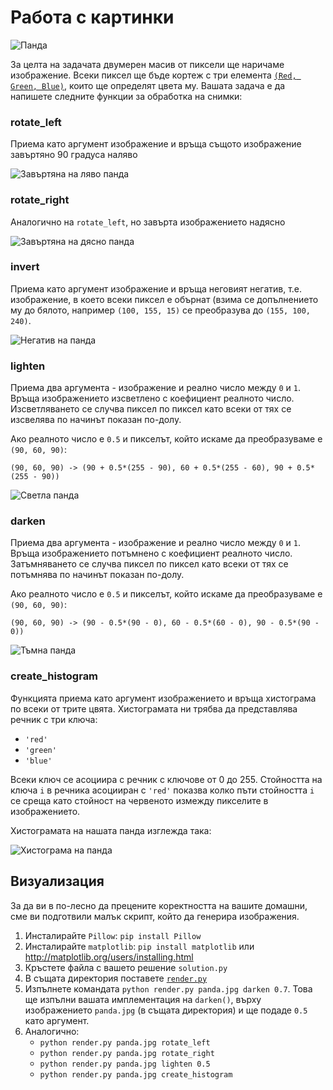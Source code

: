 # Работа с картинки

![Панда](https://raw.githubusercontent.com/fmi/python-homework/master/2016/01/panda.jpg)

За целта на задачата двумерен масив от пиксели  ще наричаме изображение. Всеки
пиксел ще бъде кортеж с три елемента [`(Red, Green,
Blue)`](https://bg.wikipedia.org/wiki/RGB), които ще определят цвета му. Вашата
задача е да напишете следните функции за обработка на снимки:

### rotate_left

Приема като аргумент изображение и връща същото изображение завъртяно 90
градуса наляво

![Завъртяна на ляво панда](https://raw.githubusercontent.com/fmi/python-homework/master/2016/01/panda_rotate_left.jpg)

### rotate_right

Аналогично на `rotate_left`, но завърта изображението надясно

![Завъртяна на дясно панда](https://raw.githubusercontent.com/fmi/python-homework/master/2016/01/panda_rotate_right.jpg)

### invert

Приема като аргумент изображение и връща неговият негатив, т.е. изображение, в
което всеки пиксел е обърнат (взима се допълнението му до бялото, например
`(100, 155, 15)` се преобразува до `(155, 100, 240)`.

![Негатив на панда](https://raw.githubusercontent.com/fmi/python-homework/master/2016/01/panda_invert.jpg)

### lighten

Приема два аргумента - изображение и реално число между `0` и `1`. Връща
изображението изсветлено с коефициент реалното число. Изсветляването се случва
пиксел по пиксел като всеки от тях се изсвелява по начинът показан по-долу.

Ако реалното число е `0.5` и пикселът, който искаме да преобразуваме е `(90,
60, 90)`:

`(90, 60, 90) -> (90 + 0.5*(255 - 90), 60 + 0.5*(255 - 60), 90 + 0.5*(255 - 90))`

![Светла панда](https://raw.githubusercontent.com/fmi/python-homework/master/2016/01/panda_lighten.jpg)

### darken

Приема два аргумента - изображение и реално число между `0` и `1`. Връща
изображението потъмнено с коефициент реалното число. Затъмняването се случва
пиксел по пиксел като всеки от тях се потъмнява по начинът показан по-долу.

Ако реалното число е `0.5` и пикселът, който искаме да преобразуваме е `(90,
60, 90)`:

`(90, 60, 90) -> (90 - 0.5*(90 - 0), 60 - 0.5*(60 - 0), 90 - 0.5*(90 - 0))`

![Тъмна панда](https://raw.githubusercontent.com/fmi/python-homework/master/2016/01/panda_darken.jpg)

### create_histogram

Функцията приема като аргумент изображението и връща хистограма по всеки от
трите цвята. Хистограмата ни трябва да представлява речник с три ключа:

* `'red'`
* `'green'`
* `'blue'`

Всеки ключ се асоциира с речник с ключове от 0 до 255. Стойността на ключа `i`
в речника асоцииран с `'red'` показва колко пъти стойността `i` се среща като
стойност на червеното измежду пикселите в изображението.

Хистограмата на нашата панда изглежда така:

![Хистограма на панда](https://raw.githubusercontent.com/fmi/python-homework/master/2016/01/histogram.png)

## Визуализация

За да ви в по-лесно да прецените коректността на вашите домашни, сме ви
подготвили малък скрипт, който да генерира изображения.


1. Инсталирайте `Pillow`: `pip install Pillow`
2. Инсталирайте `matplotlib`: `pip install matplotlib` или http://matplotlib.org/users/installing.html
3. Кръстете файла с вашето решение `solution.py`
4. В същата директория поставете [`render.py`](https://raw.githubusercontent.com/fmi/python-homework/master/2016/01/render.py)
5. Изпълнете командата `python render.py panda.jpg darken 0.7`. Това ще изпълни
   вашата имплементация на `darken()`, върху изображението `panda.jpg` (в
   същата директория) и ще подаде `0.5` като аргумент.
6. Аналогично:
   * `python render.py panda.jpg rotate_left`
   * `python render.py panda.jpg rotate_right`
   * `python render.py panda.jpg lighten 0.5`
   * `python render.py panda.jpg create_histogram`
